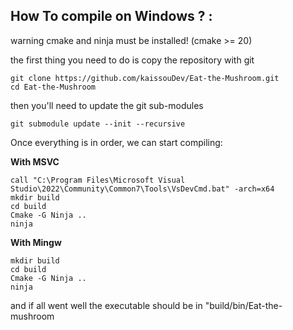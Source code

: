 ## <b>How To compile on Windows ? :</b>

warning cmake and ninja must be installed! 
(cmake >= 20)

the first thing you need to do is copy the repository with git

```
git clone https://github.com/kaissouDev/Eat-the-Mushroom.git
cd Eat-the-Mushroom
```

then you'll need to update the git sub-modules 

```
git submodule update --init --recursive
```

Once everything is in order, we can start compiling: 


<b> With MSVC </b>
```
call "C:\Program Files\Microsoft Visual Studio\2022\Community\Common7\Tools\VsDevCmd.bat" -arch=x64
mkdir build
cd build
Cmake -G Ninja ..
ninja
```

<b> With Mingw </b>
```
mkdir build
cd build
Cmake -G Ninja ..
ninja
```

and if all went well the executable should be in "build/bin/Eat-the-mushroom